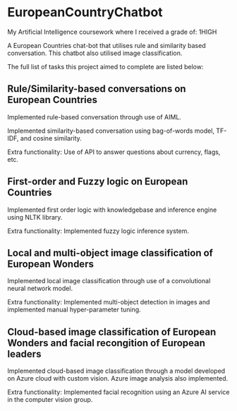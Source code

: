 # EuropeanCountryChatbot
My Artificial Intelligence coursework where I received a grade of: 1HIGH

A European Countries chat-bot that utilises rule and similarity based conversation.
This chatbot also utilised image classification.

The full list of tasks this project aimed to complete are listed below:

## Rule/Similarity-based conversations on European Countries
Implemented rule-based conversation through use of AIML.

Implemented similarity-based conversation using bag-of-words model, TF-IDF, and cosine similarity.

Extra functionality: Use of API to answer questions about currency, flags, etc.

## First-order and Fuzzy logic on European Countries
Implemented first order logic with knowledgebase and inference engine using NLTK library.

Extra functionality: Implemented fuzzy logic inference system.

## Local and multi-object image classification of European Wonders
Implemented local image classification through use of a convolutional neural network model.

Extra functionality: Implemented multi-object detection in images and implemented manual hyper-parameter tuning.

## Cloud-based image classification of European Wonders and facial recongition of European leaders
Implemented cloud-based image classification through a model developed on Azure cloud with custom vision. Azure image analysis also implemented.

Extra functionality: Implemented facial recognition using an Azure AI service in the computer vision group.


